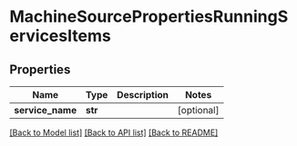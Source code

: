 # MachineSourcePropertiesRunningServicesItems

## Properties
Name | Type | Description | Notes
------------ | ------------- | ------------- | -------------
**service_name** | **str** |  | [optional] 

[[Back to Model list]](../README.md#documentation-for-models) [[Back to API list]](../README.md#documentation-for-api-endpoints) [[Back to README]](../README.md)


